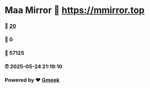 # Maa Mirror :link: https://mmirror.top 
### :page_facing_up: [20](https://mmirror.top/tag.html) 
### :speech_balloon: 0 
### :hibiscus: 57125 
### :alarm_clock: 2025-05-24 21:19:10 
### Powered by :heart: [Gmeek](https://github.com/Meekdai/Gmeek)
